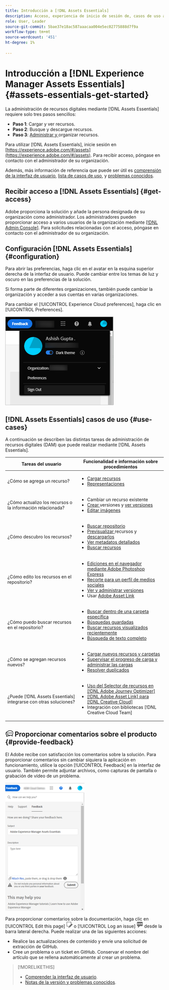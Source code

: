 ```yaml
---
title: Introducción a [!DNL Assets Essentials]
description: Acceso, experiencia de inicio de sesión de, casos de uso admitidos de y problemas conocidos de [!DNL Assets Essentials].
role: User, Leader
source-git-commit: 5bae37e18ac587aaacaa004e5ec02775888d7f9a
workflow-type: tm+mt
source-wordcount: '451'
ht-degree: 1%

---
```


# Introducción a [!DNL Experience Manager Assets Essentials] {#assets-essentials-get-started}

<!-- TBD: Make links for these steps. -->

La administración de recursos digitales mediante [!DNL Assets Essentials] requiere solo tres pasos sencillos:

* **Paso 1**:  [](/help/add-delete.md) Cargar y  [](/help/navigate-view.md) ver recursos.
* **Paso 2**:  [](/help/search.md) Busque y  [](/help/manage-organize.md#download) descargue recursos.
* **Paso 3**:  [Administrar y ](/help/manage-organize.md) organizar recursos.

Para utilizar [!DNL Assets Essentials], inicie sesión en [https://experience.adobe.com/#/assets](https://experience.adobe.com/#/assets). Para recibir acceso, póngase en contacto con el administrador de su organización.

Además, más información de referencia que puede ser útil es [comprensión de la interfaz de usuario](/help/navigate-view.md), [lista de casos de uso](#use-cases), <!-- TBD: [supported file types](/help/supported-file-formats.md), --> y [problemas conocidos](/help/release-notes.md#known-issues).

## Recibir acceso a [!DNL Assets Essentials] {#get-access}

Adobe proporciona la solución y añade la persona designada de su organización como administrador. Los administradores pueden proporcionar acceso a varios usuarios de la organización mediante [[!DNL Admin Console]](https://helpx.adobe.com/enterprise/admin-guide.html/enterprise/using/welcome.ug.html). Para solicitudes relacionadas con el acceso, póngase en contacto con el administrador de su organización.

## Configuración [!DNL Assets Essentials] {#configuration}

Para abrir las preferencias, haga clic en el avatar en la esquina superior derecha de la interfaz de usuario. Puede cambiar entre los temas de luz y oscuro en las preferencias de la solución.

Si forma parte de diferentes organizaciones, también puede cambiar la organización y acceder a sus cuentas en varias organizaciones.

Para cambiar el [!UICONTROL Experience Cloud preferences], haga clic en [!UICONTROL Preferences].

![Preferencia para cambiar el tema oscuro y el ligero](assets/theme-change.png)

<!-- TBD: What can admins configure? What more can users configure? Any doc that describes Exp Cloud preferences? 
Metadata forms is out of the scope of 6/17 GA. When the functionality is added, link to it from here. It is about configuring metadata UI. -->

<!-- TBD: This section contains beta-specific video that will be updated post-GA.

## Login experience {#login-experience}

When logging in, after providing the credentials, you can be prompted to select an account. In this case, select `Company or School Account` to proceed.

![Select an account to login](assets/do-not-localize/login-experience.gif)
-->

## [!DNL Assets Essentials] casos de uso {#use-cases}

A continuación se describen las distintas tareas de administración de recursos digitales (DAM) que puede realizar mediante [!DNL Assets Essentials].

| Tareas del usuario | Funcionalidad e información sobre procedimientos |
|-----|------|
| ¿Cómo se agrega un recurso? | <ul> <li> [Cargar recursos](/help/add-delete.md) </li> <li> [Representaciones](/help/add-delete.md#renditions) </li> </ul> |
| ¿Cómo actualizo los recursos o la información relacionada? | <ul> <li>Cambiar un recurso existente</li> <li>[Crear ](/help/manage-organize.md#create-versions) versiones y  [ver versiones](/help/navigate-view.md#view-versions)</li> <li>[Editar imágenes](/help/edit-images.md)</li> </ul> |
| ¿Cómo descubro los recursos? | <ul> <li>[Buscar repositorio](/help/navigate-view.md#view-assets-and-details) </li> <li> [Previsualizar ](/help/navigate-view.md#preview-assets) recursos y  [descargarlos](/help/manage-organize.md) </li> <li>[Ver metadatos detallados](/help/metadata.md) </li> <li>[Buscar recursos](/help/search.md)</li></ul> |
| ¿Cómo edito los recursos en el repositorio? | <ul> <li>[Ediciones en el navegador mediante Adobe Photoshop Express](/help/edit-images.md)</li> <li>[Recorte para un perfil de medios sociales](/help/edit-images.md#crop-straighten-images)</li> <li>[Ver y administrar versiones](/help/manage-organize.md#create-versions)</li> <li>Usar [Adobe Asset Link](/help/integration.md#integrations)</ul></ul> |
| ¿Cómo puedo buscar recursos en el repositorio? | <ul> <li>[Buscar dentro de una carpeta específica](/help/search.md)</li> <li>[Búsquedas guardadas](/help/search.md)</li> <li>[Buscar recursos visualizados recientemente](/help/search.md)</li> <li>[Búsqueda de texto completo](/help/search.md) |
| ¿Cómo se agregan recursos nuevos? | <ul> <li>[Cargar nuevos recursos y carpetas](/help/add-delete.md#add-assets)</li> <li>[Supervisar el progreso de carga y administrar las cargas](/help/add-delete.md)</li> <li>[Resolver duplicados](/help/add-delete.md#resolve-upload-fails)</li> </ul> |
| ¿Puede [!DNL Assets Essentials] integrarse con otras soluciones? | <ul> <li>[Uso del Selector de recursos en [!DNL Adobe Journey Optimizer]](/help/integration.md)</li> <li>[[!DNL Adobe Asset Link] para [!DNL Creative Cloud]](/help/integration.md)</li> <li>Integración con bibliotecas [!DNL Creative Cloud Team]</li> </ul> |

<!--TBD: Merge in above table when these use cases are documented/available.
| How do I delete assets? | <ul> <li>[Delete assets](/help/manage-organize.md)</li> <li>Recover deleted assets</li> <li>Permanently delete assets</li> </ul> |
| How do I share assets or find shared assets? | <ul> <li>Shared by me</li> <li>Shared with me</li> <li>Share for comments and review</li> <li>Unshare assets</li> </ul> |
| How do I collaborate with others and get my assets reviewed | <ul> <li>Share for review</li> <li>Provide comments. Resolve and filter comments</li> <li>Annotations on images</li> <li>Assign tasks to specific users and prioritize</li> </ul> |
-->

## ![icono de comentarios ](assets/do-not-localize/feedback-icon.png) Proporcionar comentarios sobre el producto {#provide-feedback}

El Adobe recibe con satisfacción los comentarios sobre la solución. Para proporcionar comentarios sin cambiar siquiera la aplicación en funcionamiento, utilice la opción [!UICONTROL Feedback] en la interfaz de usuario. También permite adjuntar archivos, como capturas de pantalla o grabación de vídeo de un problema.

![opción de comentarios en la interfaz](assets/feedback-panel.png)

Para proporcionar comentarios sobre la documentación, haga clic en [!UICONTROL Edit this page] ![editar la página](assets/do-not-localize/edit-page.png) o [!UICONTROL Log an issue] ![crear un problema de GitHub](assets/do-not-localize/github-issue.png) desde la barra lateral derecha. Puede realizar una de las siguientes acciones:

* Realice las actualizaciones de contenido y envíe una solicitud de extracción de GitHub.
* Cree un problema o un ticket en GitHub. Conservar el nombre del artículo que se rellena automáticamente al crear un problema.

>[!MORELIKETHIS]
>
>* [Comprender la interfaz de usuario](/help/navigate-view.md).
>* [Notas de la versión y problemas conocidos](/help/release-notes.md).


<!-- TBD: 
>* [Supported file types](/help/supported-file-formats.md).
-->
